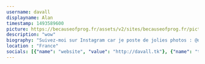 ```yaml
---
username: davall
displayname: Alan
timestamp: 1493589600
picture: https://becauseofprog.fr/assets/v2/sites/becauseofprog.fr/pictures/davall.png
description: "wow"
biography: "Suivez-moi sur Instagram car je poste de jolies photos : @davall51. On se retrouve au Supermarché Coco ?"
location : "France"
socials: [{"name": "website", "value": "http://davall.tk"}, {"name": "twitter", "value": "DavAll_"}, {"name": "instagram", "value": "davall51"}]
---
```

